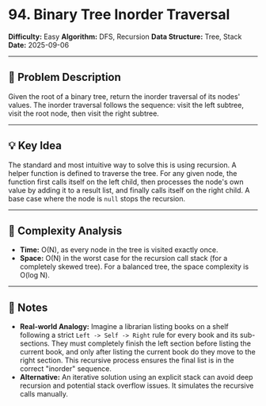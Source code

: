 # 94. Binary Tree Inorder Traversal

**Difficulty:** Easy
**Algorithm:** DFS, Recursion
**Data Structure:** Tree, Stack
**Date:** 2025-09-06

---

## 📝 Problem Description
Given the root of a binary tree, return the inorder traversal of its nodes' values. The inorder traversal follows the sequence: visit the left subtree, visit the root node, then visit the right subtree.

---

## 💡 Key Idea
The standard and most intuitive way to solve this is using recursion. A helper function is defined to traverse the tree. For any given node, the function first calls itself on the left child, then processes the node's own value by adding it to a result list, and finally calls itself on the right child. A base case where the node is `null` stops the recursion.

---

## 🧮 Complexity Analysis
- **Time:** O(N), as every node in the tree is visited exactly once.
- **Space:** O(N) in the worst case for the recursion call stack (for a completely skewed tree). For a balanced tree, the space complexity is O(log N).

---

## 📖 Notes
- **Real-world Analogy:** Imagine a librarian listing books on a shelf following a strict `Left -> Self -> Right` rule for every book and its sub-sections. They must completely finish the left section before listing the current book, and only after listing the current book do they move to the right section. This recursive process ensures the final list is in the correct "inorder" sequence.
- **Alternative:** An iterative solution using an explicit stack can avoid deep recursion and potential stack overflow issues. It simulates the recursive calls manually.
